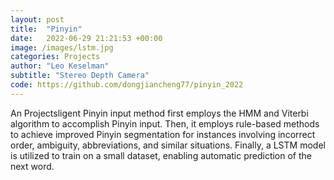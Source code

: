 ```yaml
---
layout: post
title:  "Pinyin"
date:   2022-06-29 21:21:53 +00:00
image: /images/lstm.jpg
categories: Projects
author: "Leo Keselman"
subtitle: "Stereo Depth Camera"
code: https://github.com/dongjiancheng77/pinyin_2022
---
```

An Projectsligent Pinyin input method first employs the HMM and Viterbi algorithm to accomplish Pinyin input. Then, it employs rule-based methods to achieve improved Pinyin segmentation for instances involving incorrect order, ambiguity, abbreviations, and similar situations. Finally, a LSTM model is utilized to train on a small dataset, enabling automatic prediction of the next word.